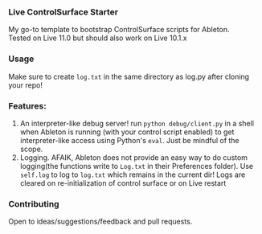 ### Live ControlSurface Starter

My go-to template to bootstrap ControlSurface scripts for Ableton.  
Tested on Live 11.0 but should also work on Live 10.1.x

### Usage
Make sure to create ```log.txt``` in the same directory as log.py after cloning your repo!

### Features:
1. An interpreter-like debug server! run ```python debug/client.py``` in a shell when Ableton is running (with your control script enabled) to get interpreter-like access using Python's ```eval```. Just be mindful of the scope.
2. Logging. AFAIK, Ableton does not provide an easy way to do custom logging(the functions write to ```Log.txt``` in their Preferences folder).
Use ```self.log``` to log to ```log.txt``` which remains in the current dir! Logs are cleared on re-initialization of control surface or on Live restart

### Contributing
Open to ideas/suggestions/feedback and pull requests.

